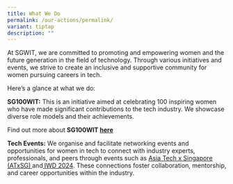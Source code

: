```yaml
---
title: What We Do
permalink: /our-actions/permalink/
variant: tiptap
description: ""
---
```

<p>At SGWIT, we are committed to promoting and empowering women and the future
generation in the field of technology. Through various initiatives and
events, we strive to create an inclusive and supportive community for women
pursuing careers in tech.</p>
<p>Here’s a glance at what we do:</p>
<p><strong>SG100WIT:</strong> This is an initiative aimed at celebrating 100
inspiring women who have made significant contributions to the tech industry.
We showcase diverse role models and their achievements.</p>
<p>Find out more about <strong>SG100WIT <a href="/sg100wit/sgwit2023/" rel="noopener noreferrer nofollow" target="_blank">here</a> </strong>
</p>
<p><strong>Tech Events:</strong> We organise and facilitate networking events
and opportunities for women in tech to connect with industry experts, professionals,
and peers through events such as <a href="/our-actions/atx-sg/" rel="noopener noreferrer nofollow" target="_blank">Asia Tech x Singapore (ATxSG)</a><strong><u> </u></strong>and<strong><u> </u></strong>
<a href="/our-actions/iwd2024/" rel="noopener noreferrer nofollow" target="_blank">IWD 2024</a>. These connections foster collaboration, mentorship, and
career opportunities within the industry.</p>